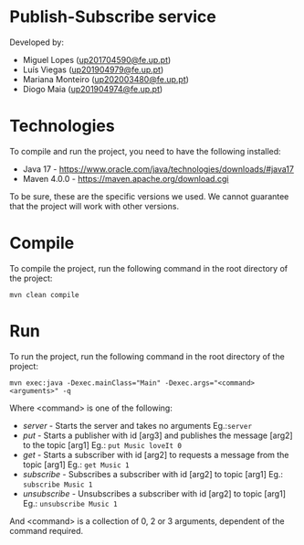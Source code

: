 # Publish-Subscribe service

Developed by:

- Miguel Lopes (up201704590@fe.up.pt)
- Luís Viegas (up201904979@fe.up.pt)
- Mariana Monteiro (up202003480@fe.up.pt)
- Diogo Maia (up201904974@fe.up.pt)


# Technologies

To compile and run the project, you need to have the following installed:
- Java 17 - https://www.oracle.com/java/technologies/downloads/#java17
- Maven 4.0.0 - https://maven.apache.org/download.cgi

To be sure, these are the specific versions we used. We cannot guarantee that the project will work with other versions.

# Compile

To compile the project, run the following command in the root directory of the project: 

    mvn clean compile

# Run

To run the project, run the following command in the root directory of the project:

    mvn exec:java -Dexec.mainClass="Main" -Dexec.args="<command> <arguments>" -q

Where &lt;command&gt; is one of the following:
- *server* - Starts the server and takes no arguments Eg.:`server`
- *put* - Starts a publisher with id [arg3] and publishes the message [arg2] to the topic [arg1] Eg.: `put Music loveIt 0` 
- *get* - Starts a subscriber with id [arg2] to requests a message from the topic [arg1] Eg.: `get Music 1` 
- *subscribe* - Subscribes a subscriber with id [arg2] to topic [arg1] Eg.: `subscribe Music 1` 
- *unsubscribe* - Unsubscribes a subscriber with id [arg2] to topic [arg1] Eg.: `unsubscribe Music 1` 

And &lt;command&gt; is a collection of 0, 2 or 3 arguments, dependent of the command required.
